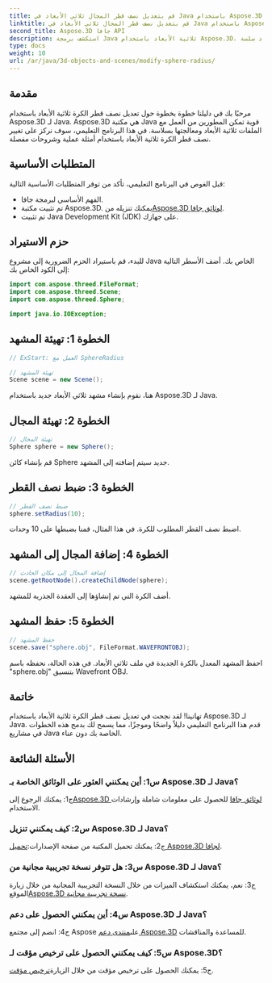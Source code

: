 ```yaml
---
title: قم بتعديل نصف قطر المجال ثلاثي الأبعاد في Java باستخدام Aspose.3D
linktitle: قم بتعديل نصف قطر المجال ثلاثي الأبعاد في Java باستخدام Aspose.3D
second_title: Aspose.3D جافا API
description: استكشف برمجة Java ثلاثية الأبعاد باستخدام Aspose.3D، وقم بتعديل نصف قطر الكرة بسهولة. قم بالتنزيل الآن للحصول على تجربة تطوير ثلاثية الأبعاد سلسة.
type: docs
weight: 10
url: /ar/java/3d-objects-and-scenes/modify-sphere-radius/
---
```

## مقدمة

مرحبًا بك في دليلنا خطوة بخطوة حول تعديل نصف قطر الكرة ثلاثية الأبعاد باستخدام Aspose.3D لـ Java. Aspose.3D هي مكتبة Java قوية تمكن المطورين من العمل مع الملفات ثلاثية الأبعاد ومعالجتها بسلاسة. في هذا البرنامج التعليمي، سوف نركز على تغيير نصف قطر الكرة ثلاثية الأبعاد باستخدام أمثلة عملية وشروحات مفصلة.

## المتطلبات الأساسية

قبل الغوص في البرنامج التعليمي، تأكد من توفر المتطلبات الأساسية التالية:

- الفهم الأساسي لبرمجة جافا.
-  تم تثبيت مكتبة Aspose.3D. يمكنك تنزيله من[Aspose.3D لوثائق جافا](https://reference.aspose.com/3d/java/).
- تم تثبيت Java Development Kit (JDK) على جهازك.

## حزم الاستيراد

للبدء، قم باستيراد الحزم الضرورية إلى مشروع Java الخاص بك. أضف الأسطر التالية إلى الكود الخاص بك:

```java
import com.aspose.threed.FileFormat;
import com.aspose.threed.Scene;
import com.aspose.threed.Sphere;

import java.io.IOException;
```

## الخطوة 1: تهيئة المشهد

```java
// ExStart: العمل مع SphereRadius

// تهيئة المشهد
Scene scene = new Scene();
```

هنا، نقوم بإنشاء مشهد ثلاثي الأبعاد جديد باستخدام Aspose.3D لـ Java.

## الخطوة 2: تهيئة المجال

```java
// تهيئة المجال
Sphere sphere = new Sphere();
```

قم بإنشاء كائن Sphere جديد سيتم إضافته إلى المشهد.

## الخطوة 3: ضبط نصف القطر

```java
// ضبط نصف القطر
sphere.setRadius(10);
```

اضبط نصف القطر المطلوب للكرة. في هذا المثال، قمنا بضبطها على 10 وحدات.

## الخطوة 4: إضافة المجال إلى المشهد

```java
// إضافة المجال إلى مكان الحادث
scene.getRootNode().createChildNode(sphere);
```

أضف الكرة التي تم إنشاؤها إلى العقدة الجذرية للمشهد.

## الخطوة 5: حفظ المشهد

```java
// حفظ المشهد
scene.save("sphere.obj", FileFormat.WAVEFRONTOBJ);
```

احفظ المشهد المعدل بالكرة الجديدة في ملف ثلاثي الأبعاد. في هذه الحالة، نحفظه باسم "sphere.obj" بتنسيق Wavefront OBJ.

## خاتمة

تهانينا! لقد نجحت في تعديل نصف قطر الكرة ثلاثية الأبعاد باستخدام Aspose.3D لـ Java. قدم هذا البرنامج التعليمي دليلاً واضحًا وموجزًا، مما يسمح لك بدمج هذه الخطوات في مشاريع Java الخاصة بك دون عناء.

## الأسئلة الشائعة

### س1: أين يمكنني العثور على الوثائق الخاصة بـ Aspose.3D لـ Java؟

 ج1: يمكنك الرجوع إلى[Aspose.3D لوثائق جافا](https://reference.aspose.com/3d/java/) للحصول على معلومات شاملة وإرشادات الاستخدام.

### س2: كيف يمكنني تنزيل Aspose.3D لـ Java؟

 ج2: يمكنك تحميل المكتبة من صفحة الإصدارات:[تحميل Aspose.3D لجافا](https://releases.aspose.com/3d/java/).

### س3: هل تتوفر نسخة تجريبية مجانية من Aspose.3D لـ Java؟

 ج3: نعم، يمكنك استكشاف الميزات من خلال النسخة التجريبية المجانية من خلال زيارة الموقع[Aspose.3D نسخة تجريبية مجانية](https://releases.aspose.com/).

### س4: أين يمكنني الحصول على دعم Aspose.3D لـ Java؟

 ج4: انضم إلى مجتمع Aspose على[منتدى دعم Aspose.3D](https://forum.aspose.com/c/3d/18) للمساعدة والمناقشات.

### س5: كيف يمكنني الحصول على ترخيص مؤقت لـ Aspose.3D؟

 ج5: يمكنك الحصول على ترخيص مؤقت من خلال الزيارة[ترخيص مؤقت](https://purchase.aspose.com/temporary-license/).